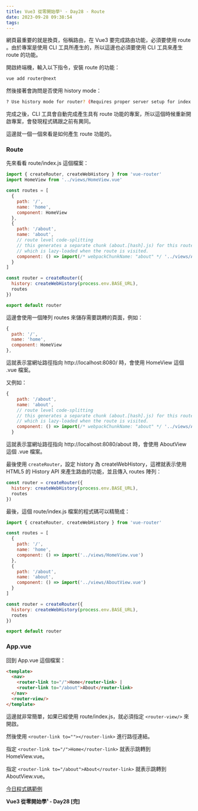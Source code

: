 ```yaml
---
title: Vue3 從零開始學¹ - Day28 - Route
date: 2023-09-28 09:38:54
tags:
---
```

網頁最重要的就是換頁，俗稱路由，在 Vue3 要完成路由功能，必須要使用 route 。由於專案是使用 CLI 工具所產生的，所以這邊也必須要使用 CLI 工具來產生 route 的功能。

開啟終端機，輸入以下指令，安裝 route 的功能：

```bash
vue add router@next
```

然後接著會詢問是否使用 history mode：

```bash
? Use history mode for router? (Requires proper server setup for index fallback in production)
```

完成之後，CLI 工具會自動完成產生具有 route 功能的專案，所以這個時候重新開啟專案，會發現程式碼跟之前有異同。

這邊就一個一個來看是如何產生 route 功能的。

### Route

先來看看 route/index.js 這個檔案：

```javascript
import { createRouter, createWebHistory } from 'vue-router'
import HomeView from '../views/HomeView.vue'

const routes = [
  {
    path: '/',
    name: 'home',
    component: HomeView
  },
  {
    path: '/about',
    name: 'about',
    // route level code-splitting
    // this generates a separate chunk (about.[hash].js) for this route
    // which is lazy-loaded when the route is visited.
    component: () => import(/* webpackChunkName: "about" */ '../views/AboutView.vue')
  }
]

const router = createRouter({
  history: createWebHistory(process.env.BASE_URL),
  routes
})

export default router
```

這邊會使用一個陣列 routes 來儲存需要跳轉的頁面，例如：

```javascript
{
  path: '/',
  name: 'home',
  component: HomeView
},
```

這就表示當網址路徑指向 http://localhost:8080/ 時，會使用 HomeView 這個 .vue 檔案。

又例如：

```javascript
{
    path: '/about',
    name: 'about',
    // route level code-splitting
    // this generates a separate chunk (about.[hash].js) for this route
    // which is lazy-loaded when the route is visited.
    component: () => import(/* webpackChunkName: "about" */ '../views/AboutView.vue')
  }
```

這就表示當網址路徑指向 http://localhost:8080/about 時，會使用 AboutView 這個 .vue 檔案。

最後使用 `createRouter`，設定 history 為 createWebHistory，這裡就表示使用 HTML5 的 History API 來產生路由的功能，並且傳入 routes 陣列：

```javascript
const router = createRouter({
  history: createWebHistory(process.env.BASE_URL),
  routes
})
```

最後，這個 route/index.js 檔案的程式碼可以精簡成：

```javascript
import { createRouter, createWebHistory } from 'vue-router'

const routes = [
  {
    path: '/',
    name: 'home',
    component: () => import('../views/HomeView.vue')
  },
  {
    path: '/about',
    name: 'about',
    component: () => import('../views/AboutView.vue')
  }
]

const router = createRouter({
  history: createWebHistory(process.env.BASE_URL),
  routes
})

export default router
```

### App.vue

回到 App.vue 這個檔案：

```html
<template>
  <nav>
    <router-link to="/">Home</router-link> |
    <router-link to="/about">About</router-link>
  </nav>
  <router-view/>
</template>
```

這邊就非常簡單，如果已經使用 route/index.js，就必須指定 `<router-view/>` 來開啟。

然後使用 `<router-link to=""></router-link>` 進行路徑連結。

指定 `<router-link to="/">Home</router-link>` 就表示跳轉到 HomeView.vue。

指定 `<router-link to="/about">About</router-link>` 就表示跳轉到 AboutView.vue。

[今日程式碼範例](https://stackblitz.com/edit/vue-hbd7ej?file=src%2FApp.vue)

**Vue3 從零開始學¹ - Day28 [完]**

